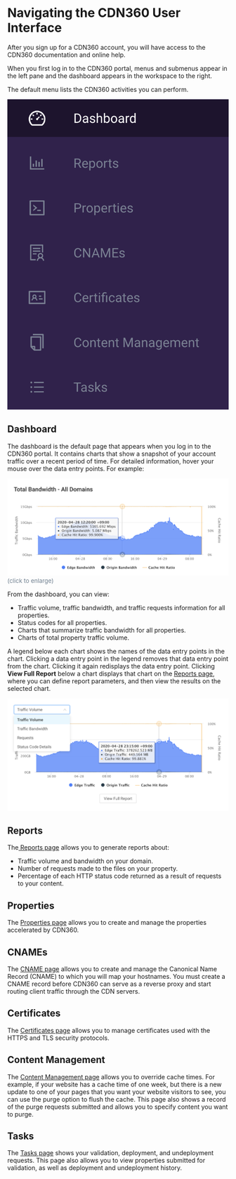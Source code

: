 # Navigating the CDN360 User Interface

After you sign up for a CDN360 account, you will have access to the CDN360 documentation and online help.

When you first log in to the CDN360 portal, menus and submenus appear in the left pane and the dashboard appears in the workspace to the right.

The default menu lists the CDN360 activities you can perform.

![null](<../../resources/images/Screen 1.png>)

## Dashboard

The dashboard is the default page that appears when you log in to the CDN360 portal. It contains charts that show a snapshot of your account traffic over a recent period of time. For detailed information, hover your mouse over the data entry points. For example:

![null](<../../resources/images/Total Bandwidth.png>)
<span style="color: #708090; font-size: 10pt;">(click to enlarge)</span>

From the dashboard, you can view:

- Traffic volume, traffic bandwidth, and traffic requests information for all properties.
- Status codes for all properties.
- Charts that summarize traffic bandwidth for all properties.
- Charts of total property traffic volume.

A legend below each chart shows the names of the data entry points in the chart. Clicking a data entry point in the legend removes that data entry point from the chart. Clicking it again redisplays the data entry point. Clicking **View Full Report** below a chart displays that chart on the [Reports page](<../../reports/Generating Reports.htm>), where you can define report parameters, and then view the results on the selected chart.

![null](<../../resources/images/Traffic Volume.png>)

## Reports

The[ Reports page](<../../reports/Managing Reports.htm>) allows you to generate reports about:

- Traffic volume and bandwidth on your domain.
- Number of requests made to the files on your property.
- Percentage of each HTTP status code returned as a result of requests to your content.

## Properties

The [Properties page](<../Properties/managing_properties.htm>) allows you to create and manage the properties accelerated by CDN360.

## CNAMEs

The [CNAME page](<../CNAMEs/Managing CNAMEs.htm>) allows you to create and manage the Canonical Name Record (CNAME) to which you will map your hostnames. You must create a CNAME record before CDN360 can serve as a reverse proxy and start routing client traffic through the CDN servers.

## Certificates

The [Certificates page](<../Certificates/Managing Certificates.htm>) allows you to manage certificates used with the HTTPS and TLS security protocols.

## Content Management

The [Content Management page](<../Content Management/Overview.htm>) allows you to override cache times. For example, if your website has a cache time of one week, but there is a new update to one of your pages that you want your website visitors to see, you can use the purge option to flush the cache. This page also shows a record of the purge requests submitted and allows you to specify content you want to purge.

## Tasks

The [Tasks page](<../Tasks/Managing Tasks.htm>) shows your validation, deployment, and undeployment requests. This page also allows you to view properties submitted for validation, as well as deployment and undeployment history.